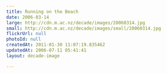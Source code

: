 ```yaml
---
title: Running on the Beach
date: 2006-03-14
large: http://cdn.m.ac.nz/decade/images/20060314.jpg
small: http://cdn.m.ac.nz/decade/images/small/20060314.jpg
flickrUrl: null
photoId: null
createdAt: 2011-01-30 11:07:19.835462
updatedAt: 2006-07-11 05:41:41
layout: decade-image

---
```


